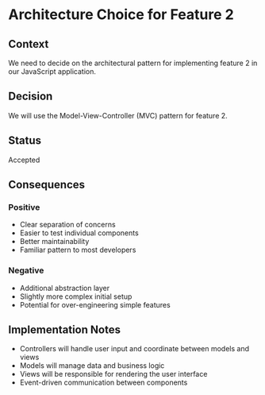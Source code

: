 # Architecture Choice for Feature 2

## Context

We need to decide on the architectural pattern for implementing feature 2 in our JavaScript application.

## Decision

We will use the Model-View-Controller (MVC) pattern for feature 2.

## Status

Accepted

## Consequences

### Positive
- Clear separation of concerns
- Easier to test individual components
- Better maintainability
- Familiar pattern to most developers

### Negative
- Additional abstraction layer
- Slightly more complex initial setup
- Potential for over-engineering simple features

## Implementation Notes

- Controllers will handle user input and coordinate between models and views
- Models will manage data and business logic
- Views will be responsible for rendering the user interface
- Event-driven communication between components